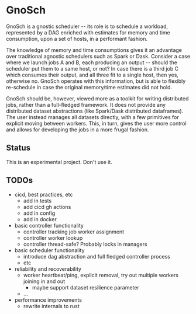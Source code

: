 # GnoSch
GnoSch is a gnostic scheduler -- its role is to schedule a workload, represented by a DAG enriched with estimates for memory and time consumption, upon a set of hosts, in a performant fashion.

The knowledge of memory and time consumptions gives it an advantage over traditional agnostic schedulers such as Spark or Dask.
Consider a case where we launch jobs A and B, each producing an output -- should the scheduler put them to a same host, or not?
In case there is a third job C which consumes their output, and all three fit to a single host, then yes, otherwise no.
GnoSch operates with this information, but is able to flexibly re-schedule in case the original memory/time estimates did not hold.

GnoSch should be, however, viewed more as a toolkit for writing distributed jobs, rather than a full-fledged framework.
It does not provide any distributed dataset abstractions (like Spark/Dask distributed dataframes).
The user instead manages all datasets directly, with a few primitives for explicit moving between workers.
This, in turn, gives the user more control and allows for developing the jobs in a more frugal fashion.

## Status
This is an experimental project.
Don't use it.

## TODOs
- cicd, best practices, etc
  - add in tests
  - add cicd gh actions
  - add in config
  - add in docker
- basic controller functionality
  - controller tracking job worker assignment
  - controller worker lookup
  - controller thread-safe? Probably locks in managers
- basic scheduler functionality
  - introduce dag abstraction and full fledged controller process
  - etc
- reliability and recoverability
  - worker heartbeat/ping, explicit removal, try out multiple workers joining in and out
    - maybe support dataset resilience parameter
  - ...
- performance improvements
  - rewrite internals to rust
